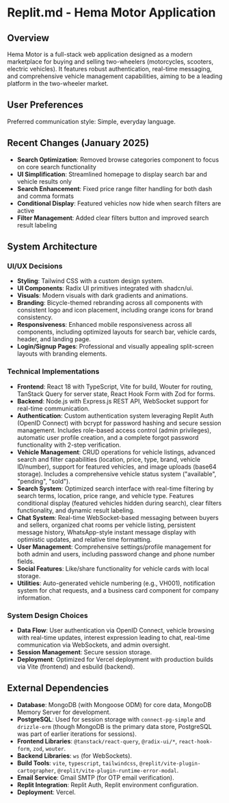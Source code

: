# Replit.md - Hema Motor Application

## Overview
Hema Motor is a full-stack web application designed as a modern marketplace for buying and selling two-wheelers (motorcycles, scooters, electric vehicles). It features robust authentication, real-time messaging, and comprehensive vehicle management capabilities, aiming to be a leading platform in the two-wheeler market.

## User Preferences
Preferred communication style: Simple, everyday language.

## Recent Changes (January 2025)
- **Search Optimization**: Removed browse categories component to focus on core search functionality
- **UI Simplification**: Streamlined homepage to display search bar and vehicle results only
- **Search Enhancement**: Fixed price range filter handling for both dash and comma formats
- **Conditional Display**: Featured vehicles now hide when search filters are active
- **Filter Management**: Added clear filters button and improved search result labeling

## System Architecture

### UI/UX Decisions
- **Styling**: Tailwind CSS with a custom design system.
- **UI Components**: Radix UI primitives integrated with shadcn/ui.
- **Visuals**: Modern visuals with dark gradients and animations.
- **Branding**: Bicycle-themed rebranding across all components with consistent logo and icon placement, including orange icons for brand consistency.
- **Responsiveness**: Enhanced mobile responsiveness across all components, including optimized layouts for search bar, vehicle cards, header, and landing page.
- **Login/Signup Pages**: Professional and visually appealing split-screen layouts with branding elements.

### Technical Implementations
- **Frontend**: React 18 with TypeScript, Vite for build, Wouter for routing, TanStack Query for server state, React Hook Form with Zod for forms.
- **Backend**: Node.js with Express.js REST API, WebSocket support for real-time communication.
- **Authentication**: Custom authentication system leveraging Replit Auth (OpenID Connect) with bcrypt for password hashing and secure session management. Includes role-based access control (admin privileges), automatic user profile creation, and a complete forgot password functionality with 2-step verification.
- **Vehicle Management**: CRUD operations for vehicle listings, advanced search and filter capabilities (location, price, type, brand, vehicle ID/number), support for featured vehicles, and image uploads (base64 storage). Includes a comprehensive vehicle status system ("available", "pending", "sold").
- **Search System**: Optimized search interface with real-time filtering by search terms, location, price range, and vehicle type. Features conditional display (featured vehicles hidden during search), clear filters functionality, and dynamic result labeling.
- **Chat System**: Real-time WebSocket-based messaging between buyers and sellers, organized chat rooms per vehicle listing, persistent message history, WhatsApp-style instant message display with optimistic updates, and relative time formatting.
- **User Management**: Comprehensive settings/profile management for both admin and users, including password change and phone number fields.
- **Social Features**: Like/share functionality for vehicle cards with local storage.
- **Utilities**: Auto-generated vehicle numbering (e.g., VH001), notification system for chat requests, and a business card component for company information.

### System Design Choices
- **Data Flow**: User authentication via OpenID Connect, vehicle browsing with real-time updates, interest expression leading to chat, real-time communication via WebSockets, and admin oversight.
- **Session Management**: Secure session storage.
- **Deployment**: Optimized for Vercel deployment with production builds via Vite (frontend) and esbuild (backend).

## External Dependencies
- **Database**: MongoDB (with Mongoose ODM) for core data, MongoDB Memory Server for development.
- **PostgreSQL**: Used for session storage with `connect-pg-simple` and `drizzle-orm` (though MongoDB is the primary data store, PostgreSQL was part of earlier iterations for sessions).
- **Frontend Libraries**: `@tanstack/react-query`, `@radix-ui/*`, `react-hook-form`, `zod`, `wouter`.
- **Backend Libraries**: `ws` (for WebSockets).
- **Build Tools**: `vite`, `typescript`, `tailwindcss`, `@replit/vite-plugin-cartographer`, `@replit/vite-plugin-runtime-error-modal`.
- **Email Service**: Gmail SMTP (for OTP email verification).
- **Replit Integration**: Replit Auth, Replit environment configuration.
- **Deployment**: Vercel.